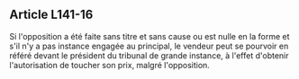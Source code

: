 Article L141-16
----
Si l'opposition a été faite sans titre et sans cause ou est nulle en la forme et
s'il n'y a pas instance engagée au principal, le vendeur peut se pourvoir en
référé devant le président du tribunal de grande instance, à l'effet d'obtenir
l'autorisation de toucher son prix, malgré l'opposition.
